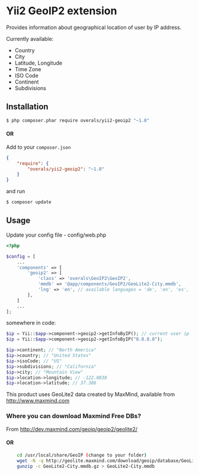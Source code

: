 Yii2 GeoIP2 extension
=====================

Provides information about geographical location of user by IP address.

Currently available:
* Country
* City
* Latitude, Longitude
* Time Zone
* ISO Code
* Continent
* Subdivisions

## Installation

```bash
$ php composer.phar require overals/yii2-geoip2 "~1.0"
```

#### OR

Add to your `composer.json`

```json
{
    "require": {
        "overals/yii2-geoip2": "~1.0"
    }
}
```

and run

```bash
$ composer update
```

## Usage

Update your config file - config/web.php

```php
<?php

$config = [
    ...
    'components' => [
        'geoip2' => [
            'class' => 'overals\GeoIP2\GeoIP2',
            'mmdb' => '@app/components/GeoIP2/GeoLite2-City.mmdb',
            'lng' => 'en', // available languages = 'de', 'en', 'es', 'ja', 'ru', 'zh-CN'
        ],
    ]
    ...
];
```

somewhere in code:

```php
$ip = Yii::$app->component->geoip2->getInfoByIP(); // current user ip
$ip = Yii::$app->component->geoip2->getInfoByIP("8.8.8.8");

$ip->continent; // "North America"
$ip->country; // "United States"
$ip->isoCode; // "US"
$ip->subdivisions; // "California"
$ip->city; // "Mountain View"
$ip->location->longitude; // -122.0838
$ip->location->latitude; // 37.386

```

This product uses GeoLite2 data created by MaxMind, available from http://www.maxmind.com

### Where you can download Maxmind Free DBs?

From http://dev.maxmind.com/geoip/geoip2/geolite2/

#### OR

```bash
    cd /usr/local/share/GeoIP (change to your folder)
    wget -N -q http://geolite.maxmind.com/download/geoip/database/GeoLite2-City.mmdb.gz
    gunzip -c GeoLite2-City.mmdb.gz > GeoLite2-City.mmdb
```


